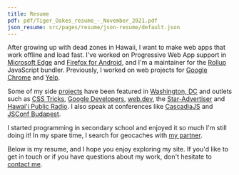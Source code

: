```yaml
---
title: Resume
pdf: pdf/Tiger_Oakes_resume_-_November_2021.pdf
json_resume: src/pages/resume/json-resume/default.json
---
```


After growing up with dead zones in Hawaii, I want to make web apps that work offline and load fast. I've worked on Progressive Web App support in [Microsoft Edge](/projects/microsoft-edge/) and [Firefox for Android](/projects/mozilla-firefox/), and I'm a maintainer for the [Rollup](/projects/rollup/) JavaScript bundler. Previously, I worked on web projects for [Google Chrome](/projects/google) and [Yelp](/projects/yelp).

Some of my side [projects](/projects/) have been featured in [Washington, DC](https://gabbard.house.gov/news/press-releases/rep-tulsi-gabbard-presents-congressional-awards-young-leaders-hawai-i-s-second) and outlets such as [CSS Tricks](https://css-tricks.com/maskable-icons-android-adaptive-icons-for-your-pwa/), [Google Developers](https://developers.google.com/web/updates/2019/12/nic79#maskable-icons), [web.dev](https://web.dev/maskable-icon-audit/), the [Star-Advertiser](/featured-in/star-advertiser) and [Hawai'i Public Radio](http://www.bytemarkscafe.org/2015/04/29/episode-348-sounding-rockets-apr-29-2015/). I also speak at conferences like [CascadiaJS](https://2020.cascadiajs.com/speakers/tiger-oakes) and [JSConf Budapest](https://jsconfbp.com/speakers/tiger-oakes).

I started programming in secondary school and enjoyed it so much I'm still doing it! In my spare time, I search for geocaches with [my partner](https://daphneliu.com).

Below is my resume, and I hope you enjoy exploring my site. If you'd like to get in touch or if you have questions about my work, don't hesitate to [contact me](/#contact).
